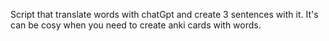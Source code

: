 Script that translate words with chatGpt and create 3 sentences with it.
It's can be cosy when you need to create anki cards with words.
